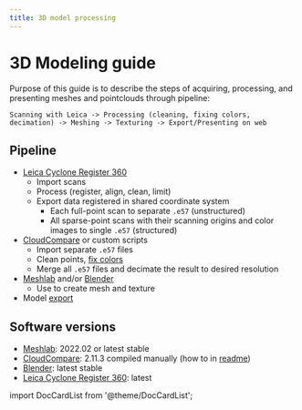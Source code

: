 ```yaml
---
title: 3D model processing
---
```


# 3D Modeling guide

Purpose of this guide is to describe the steps of acquiring, processing, and presenting meshes and pointclouds through pipeline:

`Scanning with Leica -> Processing (cleaning, fixing colors, decimation) -> Meshing -> Texturing -> Export/Presenting on web`

## Pipeline

* [Leica Cyclone Register 360](https://ctu-mrs.github.io/docs/software/3d_model_processing/leica.html)
  * Import scans
  * Process (register, align, clean, limit)
  * Export data registered in shared coordinate system
    * Each full-point scan to separate `.e57` (unstructured)
    * All sparse-point scans with their scanning origins and color images to single `.e57` (structured)
* [CloudCompare](https://ctu-mrs.github.io/docs/software/3d_model_processing/cloudcompare.html) or custom scripts
  * Import separate `.e57` files
  * Clean points, [fix colors](https://ctu-mrs.github.io/docs/software/3d_model_processing/fixing_colors.html)
  * Merge all `.e57` files and decimate the result to desired resolution
* [Meshlab](https://ctu-mrs.github.io/docs/software/3d_model_processing/meshlab.html) and/or [Blender](https://ctu-mrs.github.io/docs/software/3d_model_processing/blender.html)
  * Use to create mesh and texture
* Model [export](https://ctu-mrs.github.io/docs/software/3d_model_processing/export.html)

## Software versions

* [Meshlab](https://ctu-mrs.github.io/docs/software/3d_model_processing/meshlab.html): 2022.02 or latest stable
* [CloudCompare](https://ctu-mrs.github.io/docs/software/3d_model_processing/cloudcompare.html): 2.11.3 compiled manually (how to in [readme](https://ctu-mrs.github.io/docs/software/3d_model_processing/cloudcompare.html#manual-compilation))
* [Blender](https://ctu-mrs.github.io/docs/software/3d_model_processing/blender.html): latest stable
* [Leica Cyclone Register 360](https://ctu-mrs.github.io/docs/software/3d_model_processing/leica.html): latest

import DocCardList from '@theme/DocCardList';

<DocCardList />
